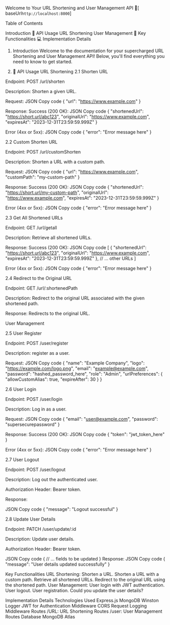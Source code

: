 Welcome to Your URL Shortening and User Management API 🚀[ baseUrl`http://localhost:8000`]


Table of Contents 

Introduction
🚀 API Usage
URL Shortening
User Management
🌟 Key Functionalities
💻 Implementation Details


1. Introduction
Welcome to the documentation for your supercharged URL Shortening and User Management API! Below, you'll find everything you need to know to get started.


2. 🚀 API Usage
URL Shortening
2.1 Shorten URL
   
Endpoint: POST /url/shorten

Description: Shorten a given URL.

Request:
JSON
Copy code
{
  "url": "https://www.example.com"
}


Response:
Success (200 OK):
JSON
Copy code
{
  "shortenedUrl": "https://short.url/abc123",
  "originalUrl": "https://www.example.com",
  "expiresAt": "2023-12-31T23:59:59.999Z"
}


Error (4xx or 5xx):
JSON
Copy code
{
  "error": "Error message here"
}


2.2 Custom Shorten URL

Endpoint: POST /url/customShorten

Description: Shorten a URL with a custom path.

Request:
JSON
Copy code
{
  "url": "https://www.example.com",
  "customPath": "my-custom-path"
}

Response:
Success (200 OK):
JSON
Copy code
{
  "shortenedUrl": "https://short.url/my-custom-path",
  "originalUrl": "https://www.example.com",
  "expiresAt": "2023-12-31T23:59:59.999Z"
}

Error (4xx or 5xx):
JSON
Copy code
{
  "error": "Error message here"
}


2.3 Get All Shortened URLs

Endpoint: GET /url/getall

Description: Retrieve all shortened URLs.

Response:
Success (200 OK):
JSON
Copy code
[
  {
    "shortenedUrl": "https://short.url/abc123",
    "originalUrl": "https://www.example.com",
    "expiresAt": "2023-12-31T23:59:59.999Z"
  },
  // ... other URLs
]


Error (4xx or 5xx):
JSON
Copy code
{
  "error": "Error message here"
}


2.4 Redirect to the Original URL

Endpoint: GET /url/:shortenedPath

Description: Redirect to the original URL associated with the given shortened path.

Response: Redirects to the original URL.


User Management

2.5 User Register

Endpoint: POST /user/register

Description: register as a user.

Request:
JSON
Copy code
{
    "name": "Example Company",
    "logo": "https://example.com/logo.png",
    "email": "example@example.com",
    "password": "hashed_password_here",
    "role": "Admin",
    "urlPreferences": {
      "allowCustomAlias": true,
      "expireAfter": 30
    }
  }

2.6 User Login

Endpoint: POST /user/login

Description: Log in as a user.

Request:
JSON
Copy code
{
  "email": "user@example.com",
  "password": "supersecurepassword"
}

Response:
Success (200 OK):
JSON
Copy code
{
  "token": "jwt_token_here"
}

Error (4xx or 5xx):
JSON
Copy code
{
  "error": "Error message here"
}

2.7 User Logout

Endpoint: POST /user/logout

Description: Log out the authenticated user.

Authorization Header: Bearer token.

Response:

JSON
Copy code
{
  "message": "Logout successful"
}

2.8 Update User Details

Endpoint: PATCH /user/update/:id

Description: Update user details.

Authorization Header: Bearer token.

JSON
Copy code
{
  // ... fields to be updated
}
Response:
JSON
Copy code
{
  "message": "User details updated successfully"
}



Key Functionalities
URL Shortening:
Shorten a URL.
Shorten a URL with a custom path.
Retrieve all shortened URLs.
Redirect to the original URL using the shortened path.
User Management:
User login with JWT authentication.
User logout.
User registration.
Could you update the user details?

Implementation Details
Technologies Used
Express.js
MongoDB
Winston Logger
JWT for Authentication
Middleware
CORS
Request Logging Middleware
Routes
/URL: URL Shortening Routes
/user: User Management Routes
Database
MongoDB Atlas
